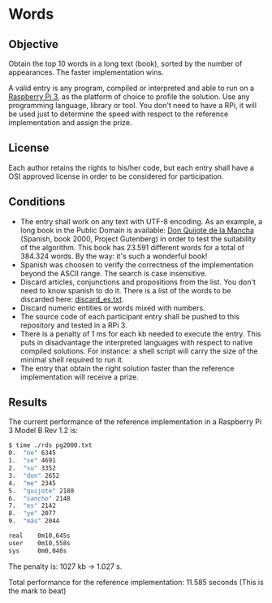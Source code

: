 # Words

## Objective
Obtain the top 10 words in a long text (book), sorted by the number of appearances. The faster implementation wins.

A valid entry is any program, compiled or interpreted and able to run on a [Raspberry Pi 3](https://www.raspberrypi.org/products/raspberry-pi-3-model-b/), as the platform of choice to profile the solution. Use any programming language, library or tool. You don't need to have a RPi, it will be used just to determine the speed with respect to the reference implementation and assign the prize. 

## License
Each author retains the rights to his/her code, but each entry shall have a OSI approved license in order to be considered for participation.

## Conditions
- The entry shall work on any text with UTF-8 encoding. As an example, a long book in the Public Domain is available: [Don Quijote de la Mancha](http://www.gutenberg.org/cache/epub/2000/pg2000.txt) (Spanish, book 2000, Project Gutenberg) in order to test the suitability of the algorithm. This book has 23.591 different words for a total of 384.324 words. By the way: it's such a wonderful book!
- Spanish was choosen to verify the correctness of the implementation beyond the ASCII range. The search is case insensitive.
- Discard articles, conjunctions and propositions from the list. You don't need to know spanish to do it. There is a list of the words to be discarded here: [discard_es.txt](https://github.com/ideati/challenges/blob/master/Data/Words/discard_es.txt).
- Discard numeric entities or words mixed with numbers.
- The source code of each participant entry shall be pushed to this repository and tested in a RPi 3.
- There is a penalty of 1 ms for each kb needed to execute the entry. This puts in disadvantage the interpreted languages with respect to native compiled solutions. For instance: a shell script will carry the size of the minimal shell required to run it.
- The entry that obtain the right solution faster than the reference implementation will receive a prize.

## Results
The current performance of the reference implementation in a Raspberry Pi 3 Model B Rev 1.2 is:
```sh
$ time ./rds pg2000.txt
0.  "no" 6345
1.  "se" 4691
2.  "su" 3352
3.  "don" 2652
4.  "me" 2345
5.  "quijote" 2180
6.  "sancho" 2148
7.  "es" 2142
8.  "yo" 2077
9.  "más" 2044

real    0m10,645s
user    0m10,558s
sys     0m0,040s
```
The penalty is: 1027 kb -> 1.027 s.

Total performance for the reference implementation: 11.585 seconds (This is the mark to beat)
